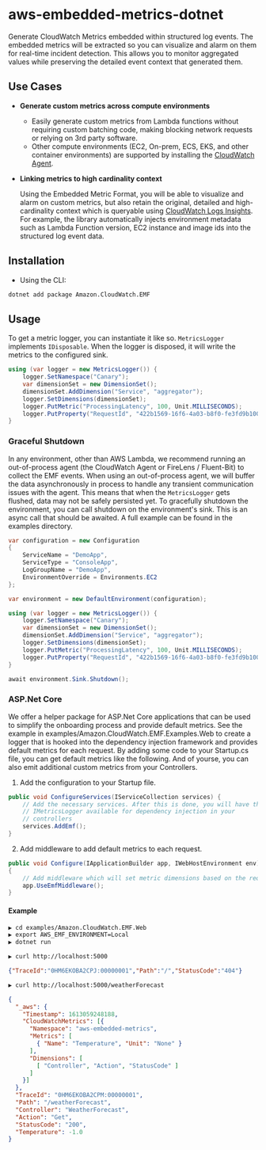 # aws-embedded-metrics-dotnet

Generate CloudWatch Metrics embedded within structured log events. The embedded metrics will be extracted so you can visualize and alarm on them for real-time incident detection. This allows you to monitor aggregated values while preserving the detailed event context that generated them.

## Use Cases

- **Generate custom metrics across compute environments**

  - Easily generate custom metrics from Lambda functions without requiring custom batching code, making blocking network requests or relying on 3rd party software.
  - Other compute environments (EC2, On-prem, ECS, EKS, and other container environments) are supported by installing the [CloudWatch Agent](https://docs.aws.amazon.com/AmazonCloudWatch/latest/monitoring/CloudWatch_Embedded_Metric_Format_Generation_CloudWatch_Agent.html).

- **Linking metrics to high cardinality context**

  Using the Embedded Metric Format, you will be able to visualize and alarm on custom metrics, but also retain the original, detailed and high-cardinality context which is queryable using [CloudWatch Logs Insights](https://docs.aws.amazon.com/AmazonCloudWatch/latest/logs/AnalyzingLogData.html). For example, the library automatically injects environment metadata such as Lambda Function version, EC2 instance and image ids into the structured log event data.

## Installation

- Using the CLI:

```sh
dotnet add package Amazon.CloudWatch.EMF
```

## Usage

To get a metric logger, you can instantiate it like so.
`MetricsLogger` implements `IDisposable`. 
When the logger is disposed, it will write the metrics to the configured sink.

```c#
using (var logger = new MetricsLogger()) {
    logger.SetNamespace("Canary");
    var dimensionSet = new DimensionSet();
    dimensionSet.AddDimension("Service", "aggregator");
    logger.SetDimensions(dimensionSet);
    logger.PutMetric("ProcessingLatency", 100, Unit.MILLISECONDS);
    logger.PutProperty("RequestId", "422b1569-16f6-4a03-b8f0-fe3fd9b100f8");
}
```

### Graceful Shutdown

In any environment, other than AWS Lambda, we recommend running an out-of-process agent (the CloudWatch Agent or FireLens / Fluent-Bit) to collect the EMF events. 
When using an out-of-process agent, we will buffer the data asynchronously in process to handle any transient communication
issues with the agent. This means that when the `MetricsLogger` gets flushed, data may not be safely persisted yet.
To gracefully shutdown the environment, you can call shutdown on the environment's sink. 
This is an async call that should be awaited. A full example can be found in the examples directory.

```c#
var configuration = new Configuration
{
    ServiceName = "DemoApp",
    ServiceType = "ConsoleApp",
    LogGroupName = "DemoApp",
    EnvironmentOverride = Environments.EC2
};

var environment = new DefaultEnvironment(configuration);

using (var logger = new MetricsLogger()) {
    logger.SetNamespace("Canary");
    var dimensionSet = new DimensionSet();
    dimensionSet.AddDimension("Service", "aggregator");
    logger.SetDimensions(dimensionSet);
    logger.PutMetric("ProcessingLatency", 100, Unit.MILLISECONDS);
    logger.PutProperty("RequestId", "422b1569-16f6-4a03-b8f0-fe3fd9b100f8");
}

await environment.Sink.Shutdown();
```

### ASP.Net Core

We offer a helper package for ASP.Net Core applications that can be used to simplify the
onboarding process and provide default metrics. See the example in examples/Amazon.CloudWatch.EMF.Examples.Web to create a logger that is hooked into the dependency injection framework and provides default metrics for each request. By adding some code to your Startup.cs file, you can get default metrics like the following. And of yourse, you can also emit additional custom metrics from your Controllers.

1. Add the configuration to your Startup file.

```cs
public void ConfigureServices(IServiceCollection services) {
    // Add the necessary services. After this is done, you will have the
    // IMetricsLogger available for dependency injection in your
    // controllers
    services.AddEmf();
}
```

2. Add middleware to add default metrics to each request.

```cs
public void Configure(IApplicationBuilder app, IWebHostEnvironment env)
{
    // Add middleware which will set metric dimensions based on the request routing
    app.UseEmfMiddleware();
}
```

#### Example

```sh
▶ cd examples/Amazon.CloudWatch.EMF.Web
▶ export AWS_EMF_ENVIRONMENT=Local
▶ dotnet run
```

```sh
▶ curl http://localhost:5000
```

```json
{"TraceId":"0HM6EKOBA2CPJ:00000001","Path":"/","StatusCode":"404"}
```

```sh
▶ curl http://localhost:5000/weatherForecast
```

```json
{
  "_aws": {
    "Timestamp": 1613059248188,
    "CloudWatchMetrics": [{
      "Namespace": "aws-embedded-metrics",
      "Metrics": [
        { "Name": "Temperature", "Unit": "None" }
      ],
      "Dimensions": [
        [ "Controller", "Action", "StatusCode" ]
      ]
    }]
  },
  "TraceId": "0HM6EKOBA2CPM:00000001",
  "Path": "/weatherForecast",
  "Controller": "WeatherForecast",
  "Action": "Get",
  "StatusCode": "200",
  "Temperature": -1.0
}
```

